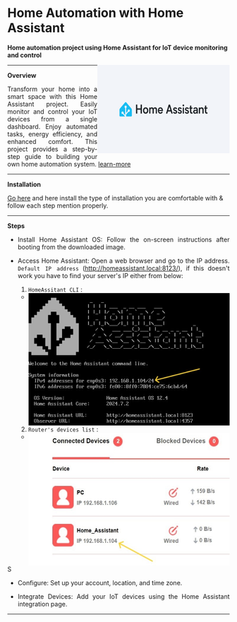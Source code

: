 # Home Automation with Home Assistant
**Home automation project using Home Assistant for IoT device monitoring and control**

<img align = "right" width="300" height="200" src="./docs/logo.jpg">

----

<div align="justify"> 

**Overview**

Transform your home into a smart space with this Home Assistant project. Easily monitor and control your IoT devices from a single dashboard. Enjoy automated tasks, energy efficiency, and enhanced comfort. This project provides a step-by-step guide to building your own home automation system. [learn-more](https://www.home-assistant.io/)

</div>

----

**Installation**
  
[Go here](https://www.home-assistant.io/installation/) and here install the type of installation you are comfortable with & follow each step mention properly.

</div>

----

<div align="justify">
  
**Steps**

- Install Home Assistant OS: Follow the on-screen instructions after booting from the downloaded image.
- Access Home Assistant: Open a web browser and go to the IP address. 
    `Default IP address` (http://homeassistant.local:8123/), if this doesn't work you have to find your server's IP either from below:

  1. `HomeAssitant CLI` : 
    - <img align = "left" width="600" height="300" src="./docs/CLI.jpg">
  2. `Router's devices list` : 
    - <img align = "left" width="600" height="300" src="./docs/RouterList.jpg ">

</div>

----
S
<div align="justify"> 
  
- Configure: Set up your account, location, and time zone.

- Integrate Devices: Add your IoT devices using the Home Assistant integration page.
  
</div>

----

